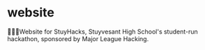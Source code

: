# website
🥇🥈🥉Website for StuyHacks, Stuyvesant High School's student-run hackathon, sponsored by Major League Hacking. 
